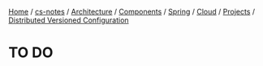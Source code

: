[Home](https://mengxianbin.github.io) /
[cs-notes](https://mengxianbin.github.io/cs-notes/site) /
[Architecture](https://mengxianbin.github.io/cs-notes/site/Architecture) /
[Components](https://mengxianbin.github.io/cs-notes/site/Architecture/Components) /
[Spring](https://mengxianbin.github.io/cs-notes/site/Architecture/Components/Spring) /
[Cloud](https://mengxianbin.github.io/cs-notes/site/Architecture/Components/Spring/Cloud) /
[Projects](https://mengxianbin.github.io/cs-notes/site/Architecture/Components/Spring/Cloud/Projects) /
[Distributed Versioned Configuration](https://mengxianbin.github.io/cs-notes/site/Architecture/Components/Spring/Cloud/Projects/Distributed%20Versioned%20Configuration)

# TO DO
